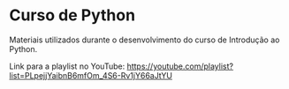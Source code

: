 # Curso de Python
 Materiais utilizados durante o desenvolvimento do curso de Introdução ao Python.
 
 Link para a playlist no YouTube: https://youtube.com/playlist?list=PLpejjYaibnB6mfOm_4S6-Rv1jY66aJtYU
